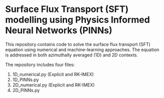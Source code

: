 # Surface Flux Transport (SFT) modelling using Physics Informed Neural Networks (PINNs)

This repository contains code to solve the surface flux transport (SFT) equation using numerical and machine-learning approaches.
The equation is addressed in both azimuthally averaged (1D) and 2D contexts.

The repository includes four files:

1. 1D_numerical.py  (Explicit and RK-IMEX)
2. 1D_PINNs.py
3. 2D_numerical.py  (Explicit and RK-IMEX)
4. 2D_PINNs.py






